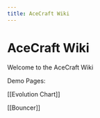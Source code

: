 ```yaml
---
title: AceCraft Wiki
---
```


# AceCraft Wiki
Welcome to the AceCraft Wiki

Demo Pages:

[[Evolution Chart]]

[[Bouncer]]
